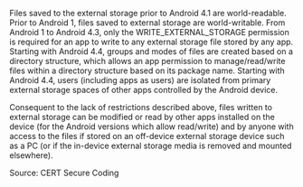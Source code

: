 Files saved to the external storage prior to Android 4.1 are world-readable. Prior to Android 1, files saved to external storage are world-writable. From Android 1 to Android 4.3, only the WRITE\_EXTERNAL\_STORAGE permission is required for an app to write to any external storage file stored by any app. Starting with Android 4.4, groups and modes of files are created based on a directory structure, which allows an app permission to manage/read/write files within a directory structure based on its package name. Starting with Android 4.4, users (including apps as users) are isolated from primary external storage spaces of other apps controlled by the Android device.

Consequent to the lack of restrictions described above, files written to external storage can be modified or read by other apps installed on the device (for the Android versions which allow read/write) and by anyone with access to the files if stored on an off-device external storage device such as a PC (or if the in-device external storage media is removed and mounted elsewhere).

Source: CERT Secure Coding